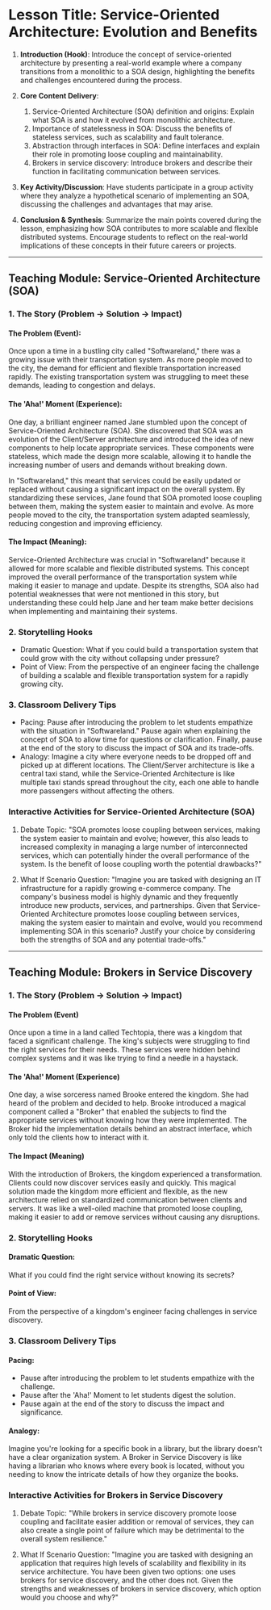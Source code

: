  # Lesson Title: Service-Oriented Architecture: Evolution and Benefits

1. **Introduction (Hook)**: Introduce the concept of service-oriented architecture by presenting a real-world example where a company transitions from a monolithic to a SOA design, highlighting the benefits and challenges encountered during the process.

2. **Core Content Delivery**:
   1. Service-Oriented Architecture (SOA) definition and origins: Explain what SOA is and how it evolved from monolithic architecture.
   2. Importance of statelessness in SOA: Discuss the benefits of stateless services, such as scalability and fault tolerance.
   3. Abstraction through interfaces in SOA: Define interfaces and explain their role in promoting loose coupling and maintainability.
   4. Brokers in service discovery: Introduce brokers and describe their function in facilitating communication between services.

3. **Key Activity/Discussion**: Have students participate in a group activity where they analyze a hypothetical scenario of implementing an SOA, discussing the challenges and advantages that may arise.

4. **Conclusion & Synthesis**: Summarize the main points covered during the lesson, emphasizing how SOA contributes to more scalable and flexible distributed systems. Encourage students to reflect on the real-world implications of these concepts in their future careers or projects.


---

## Teaching Module: Service-Oriented Architecture (SOA)
 ### 1. The Story (Problem -> Solution -> Impact)
#### The Problem (Event):
Once upon a time in a bustling city called "Softwareland," there was a growing issue with their transportation system. As more people moved to the city, the demand for efficient and flexible transportation increased rapidly. The existing transportation system was struggling to meet these demands, leading to congestion and delays.

#### The 'Aha!' Moment (Experience):
One day, a brilliant engineer named Jane stumbled upon the concept of Service-Oriented Architecture (SOA). She discovered that SOA was an evolution of the Client/Server architecture and introduced the idea of new components to help locate appropriate services. These components were stateless, which made the design more scalable, allowing it to handle the increasing number of users and demands without breaking down.

In "Softwareland," this meant that services could be easily updated or replaced without causing a significant impact on the overall system. By standardizing these services, Jane found that SOA promoted loose coupling between them, making the system easier to maintain and evolve. As more people moved to the city, the transportation system adapted seamlessly, reducing congestion and improving efficiency.

#### The Impact (Meaning):
Service-Oriented Architecture was crucial in "Softwareland" because it allowed for more scalable and flexible distributed systems. This concept improved the overall performance of the transportation system while making it easier to manage and update. Despite its strengths, SOA also had potential weaknesses that were not mentioned in this story, but understanding these could help Jane and her team make better decisions when implementing and maintaining their systems.

### 2. Storytelling Hooks
- Dramatic Question: What if you could build a transportation system that could grow with the city without collapsing under pressure?
- Point of View: From the perspective of an engineer facing the challenge of building a scalable and flexible transportation system for a rapidly growing city.

### 3. Classroom Delivery Tips
- Pacing: Pause after introducing the problem to let students empathize with the situation in "Softwareland." Pause again when explaining the concept of SOA to allow time for questions or clarification. Finally, pause at the end of the story to discuss the impact of SOA and its trade-offs.
- Analogy: Imagine a city where everyone needs to be dropped off and picked up at different locations. The Client/Server architecture is like a central taxi stand, while the Service-Oriented Architecture is like multiple taxi stands spread throughout the city, each one able to handle more passengers without affecting the others.

### Interactive Activities for Service-Oriented Architecture (SOA)
 1. Debate Topic: "SOA promotes loose coupling between services, making the system easier to maintain and evolve; however, this also leads to increased complexity in managing a large number of interconnected services, which can potentially hinder the overall performance of the system. Is the benefit of loose coupling worth the potential drawbacks?"

2. What If Scenario Question: "Imagine you are tasked with designing an IT infrastructure for a rapidly growing e-commerce company. The company's business model is highly dynamic and they frequently introduce new products, services, and partnerships. Given that Service-Oriented Architecture promotes loose coupling between services, making the system easier to maintain and evolve, would you recommend implementing SOA in this scenario? Justify your choice by considering both the strengths of SOA and any potential trade-offs."


---

## Teaching Module: Brokers in Service Discovery
 ### 1. The Story (Problem -> Solution -> Impact)
#### The Problem (Event)
Once upon a time in a land called Techtopia, there was a kingdom that faced a significant challenge. The king's subjects were struggling to find the right services for their needs. These services were hidden behind complex systems and it was like trying to find a needle in a haystack.

#### The 'Aha!' Moment (Experience)
One day, a wise sorceress named Brooke entered the kingdom. She had heard of the problem and decided to help. Brooke introduced a magical component called a "Broker" that enabled the subjects to find the appropriate services without knowing how they were implemented. The Broker hid the implementation details behind an abstract interface, which only told the clients how to interact with it.

#### The Impact (Meaning)
With the introduction of Brokers, the kingdom experienced a transformation. Clients could now discover services easily and quickly. This magical solution made the kingdom more efficient and flexible, as the new architecture relied on standardized communication between clients and servers. It was like a well-oiled machine that promoted loose coupling, making it easier to add or remove services without causing any disruptions.

### 2. Storytelling Hooks
#### Dramatic Question:
What if you could find the right service without knowing its secrets?

#### Point of View:
From the perspective of a kingdom's engineer facing challenges in service discovery.

### 3. Classroom Delivery Tips
#### Pacing:
- Pause after introducing the problem to let students empathize with the challenge.
- Pause after the 'Aha!' Moment to let students digest the solution.
- Pause again at the end of the story to discuss the impact and significance.

#### Analogy:
Imagine you're looking for a specific book in a library, but the library doesn't have a clear organization system. A Broker in Service Discovery is like having a librarian who knows where every book is located, without you needing to know the intricate details of how they organize the books.

### Interactive Activities for Brokers in Service Discovery
 1. Debate Topic: "While brokers in service discovery promote loose coupling and facilitate easier addition or removal of services, they can also create a single point of failure which may be detrimental to the overall system resilience."

2. What If Scenario Question: "Imagine you are tasked with designing an application that requires high levels of scalability and flexibility in its service architecture. You have been given two options: one uses brokers for service discovery, and the other does not. Given the strengths and weaknesses of brokers in service discovery, which option would you choose and why?"